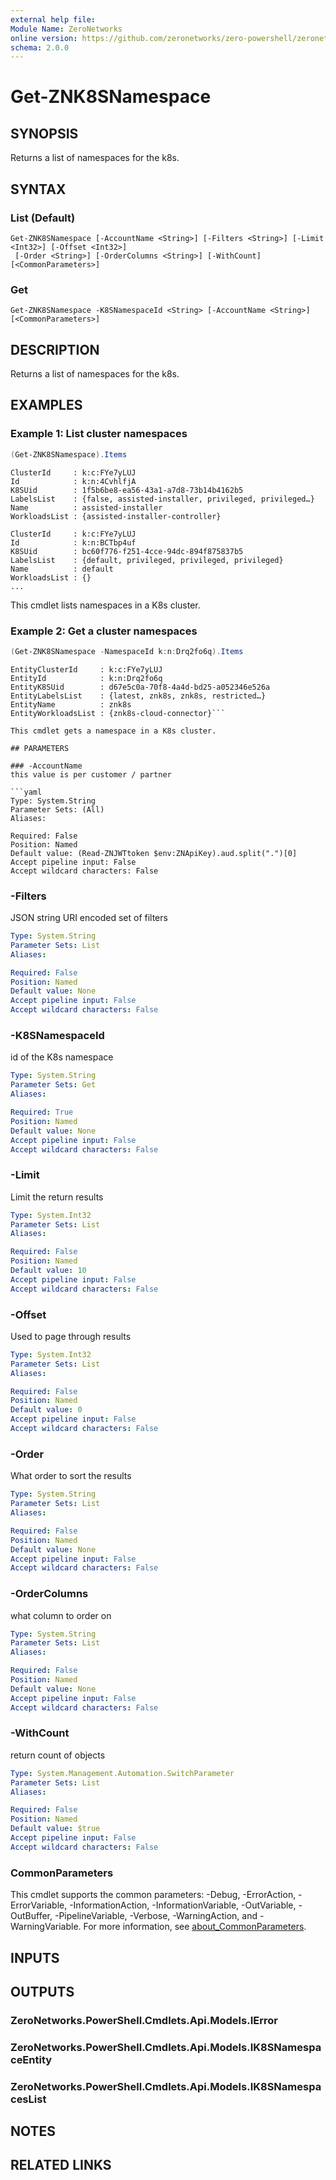 ```yaml
---
external help file:
Module Name: ZeroNetworks
online version: https://github.com/zeronetworks/zero-powershell/zeronetworks/get-znk8snamespace
schema: 2.0.0
---
```


# Get-ZNK8SNamespace

## SYNOPSIS
Returns a list of namespaces for the k8s.

## SYNTAX

### List (Default)
```
Get-ZNK8SNamespace [-AccountName <String>] [-Filters <String>] [-Limit <Int32>] [-Offset <Int32>]
 [-Order <String>] [-OrderColumns <String>] [-WithCount] [<CommonParameters>]
```

### Get
```
Get-ZNK8SNamespace -K8SNamespaceId <String> [-AccountName <String>] [<CommonParameters>]
```

## DESCRIPTION
Returns a list of namespaces for the k8s.

## EXAMPLES

### Example 1: List cluster namespaces
```powershell
(Get-ZNK8SNamespace).Items
```

```output
ClusterId     : k:c:FYe7yLUJ
Id            : k:n:4CvhlfjA
K8SUid        : 1f5b6be8-ea56-43a1-a7d8-73b14b4162b5
LabelsList    : {false, assisted-installer, privileged, privileged…}
Name          : assisted-installer
WorkloadsList : {assisted-installer-controller}

ClusterId     : k:c:FYe7yLUJ
Id            : k:n:BCTbp4uf
K8SUid        : bc60f776-f251-4cce-94dc-894f875837b5
LabelsList    : {default, privileged, privileged, privileged}
Name          : default
WorkloadsList : {}
...
```

This cmdlet lists namespaces in a K8s cluster.

### Example 2: Get a cluster namespaces
```powershell
(Get-ZNK8SNamespace -NamespaceId k:n:Drq2fo6q).Items
```

```output
EntityClusterId     : k:c:FYe7yLUJ
EntityId            : k:n:Drq2fo6q
EntityK8SUid        : d67e5c0a-70f8-4a4d-bd25-a052346e526a
EntityLabelsList    : {latest, znk8s, znk8s, restricted…}
EntityName          : znk8s
EntityWorkloadsList : {znk8s-cloud-connector}```

This cmdlet gets a namespace in a K8s cluster.

## PARAMETERS

### -AccountName
this value is per customer / partner

```yaml
Type: System.String
Parameter Sets: (All)
Aliases:

Required: False
Position: Named
Default value: (Read-ZNJWTtoken $env:ZNApiKey).aud.split(".")[0]
Accept pipeline input: False
Accept wildcard characters: False
```

### -Filters
JSON string URI encoded set of filters

```yaml
Type: System.String
Parameter Sets: List
Aliases:

Required: False
Position: Named
Default value: None
Accept pipeline input: False
Accept wildcard characters: False
```

### -K8SNamespaceId
id of the K8s namespace

```yaml
Type: System.String
Parameter Sets: Get
Aliases:

Required: True
Position: Named
Default value: None
Accept pipeline input: False
Accept wildcard characters: False
```

### -Limit
Limit the return results

```yaml
Type: System.Int32
Parameter Sets: List
Aliases:

Required: False
Position: Named
Default value: 10
Accept pipeline input: False
Accept wildcard characters: False
```

### -Offset
Used to page through results

```yaml
Type: System.Int32
Parameter Sets: List
Aliases:

Required: False
Position: Named
Default value: 0
Accept pipeline input: False
Accept wildcard characters: False
```

### -Order
What order to sort the results

```yaml
Type: System.String
Parameter Sets: List
Aliases:

Required: False
Position: Named
Default value: None
Accept pipeline input: False
Accept wildcard characters: False
```

### -OrderColumns
what column to order on

```yaml
Type: System.String
Parameter Sets: List
Aliases:

Required: False
Position: Named
Default value: None
Accept pipeline input: False
Accept wildcard characters: False
```

### -WithCount
return count of objects

```yaml
Type: System.Management.Automation.SwitchParameter
Parameter Sets: List
Aliases:

Required: False
Position: Named
Default value: $true
Accept pipeline input: False
Accept wildcard characters: False
```

### CommonParameters
This cmdlet supports the common parameters: -Debug, -ErrorAction, -ErrorVariable, -InformationAction, -InformationVariable, -OutVariable, -OutBuffer, -PipelineVariable, -Verbose, -WarningAction, and -WarningVariable. For more information, see [about_CommonParameters](http://go.microsoft.com/fwlink/?LinkID=113216).

## INPUTS

## OUTPUTS

### ZeroNetworks.PowerShell.Cmdlets.Api.Models.IError

### ZeroNetworks.PowerShell.Cmdlets.Api.Models.IK8SNamespaceEntity

### ZeroNetworks.PowerShell.Cmdlets.Api.Models.IK8SNamespacesList

## NOTES

## RELATED LINKS

